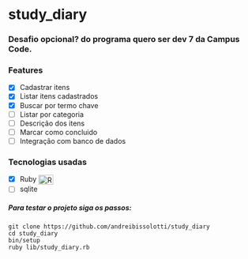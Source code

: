 # study_diary
### Desafio opcional? do programa quero ser dev 7 da Campus Code.

### Features
- [x] Cadastrar itens 
- [x] Listar itens cadastrados
- [x] Buscar por termo chave
- [ ] Listar por categoria
- [ ] Descrição dos itens
- [ ] Marcar como concluido
- [ ] Integração com banco de dados

### Tecnologias usadas

- [x] Ruby <img align="center" alt="Ruby" height="20" width="30" src="https://cdn.jsdelivr.net/gh/devicons/devicon/icons/ruby/ruby-plain.svg">
- [ ] sqlite

##### Para testar o projeto siga os passos:

```
git clone https://github.com/andreibissolotti/study_diary
cd study_diary
bin/setup
ruby lib/study_diary.rb
```
